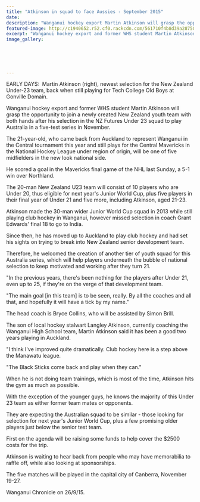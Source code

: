 ```yaml
---
title: "Atkinson in squad to face Aussies - September 2015"
date: 
description: "Wanganui hockey export Martin Atkinson will grasp the opportunity to join a newly created New Zealand youth team with both hands after his selection in the NZ Futures Under 23 squad to play Australia"
featured-image: http://c1940652.r52.cf0.rackcdn.com/561710f4b8d39a28750005f0/Martin-Atkinson-ex-hockey-26.9.15.jpg
excerpt: "Wanganui hockey export and former WHS student Martin Atkinson will grasp the opportunity to join a newly created New Zealand youth team with both hands after his selection in the NZ Futures Under 23 squad to play Australia in a five-test series in November."
image_gallery:
    
    
    
    
    
---
```


<p><span>EARLY DAYS: &nbsp;Martin Atkinson (right), newest selection for the New Zealand Under-23 team, back when still playing for Tech College Old Boys at Gonville Domain.</span></p>
<p>Wanganui hockey export and former WHS student Martin Atkinson will grasp the opportunity to join a newly created New Zealand youth team with both hands after his selection in the NZ Futures Under 23 squad to play Australia in a five-test series in November.</p>
<p>The 21-year-old, who came back from Auckland to represent Wanganui in the Central tournament this year and still plays for the Central Mavericks in the National Hockey League under region of origin, will be one of five midfielders in the new look national side.</p>
<p>He scored a goal in the Mavericks final game of the NHL last Sunday, a 5-1 win over Northland.</p>
<p>The 20-man New Zealand U23 team will consist of 10 players who are Under 20, thus eligible for next year's Junior World Cup, plus five players in their final year of Under 21 and five more, including Atkinson, aged 21-23.</p>
<p>Atkinson made the 30-man wider Junior World Cup squad in 2013 while still playing club hockey in Wanganui, however missed selection in coach Grant Edwards' final 18 to go to India.</p>
<p>Since then, he has moved up to Auckland to play club hockey and had set his sights on trying to break into New Zealand senior development team.</p>
<p>Therefore, he welcomed the creation of another tier of youth squad for this Australia series, which will help players underneath the bubble of national selection to keep motivated and working after they turn 21.</p>
<p>"In the previous years, there's been nothing for the players after Under 21, even up to 25, if they're on the verge of that development team.</p>
<p>"The main goal [in this team] is to be seen, really. By all the coaches and all that, and hopefully it will have a tick by my name."</p>
<p>The head coach is Bryce Collins, who will be assisted by Simon Brill.</p>
<p>The son of local hockey stalwart Langley Atkinson, currently coaching the Wanganui High School team, Martin Atkinson said it has been a good two years playing in Auckland.</p>
<p>"I think I've improved quite dramatically. Club hockey here is a step above the Manawatu league.</p>
<p>"The Black Sticks come back and play when they can."</p>
<p>When he is not doing team trainings, which is most of the time, Atkinson hits the gym as much as possible.</p>
<p>With the exception of the younger guys, he knows the majority of this Under 23 team as either former team mates or opponents.</p>
<p>They are expecting the Australian squad to be similar - those looking for selection for next year's Junior World Cup, plus a few promising older players just below the senior test team.</p>
<p>First on the agenda will be raising some funds to help cover the $2500 costs for the trip.</p>
<p>Atkinson is waiting to hear back from people who may have memorabilia to raffle off, while also looking at sponsorships.</p>
<p>The five matches will be played in the capital city of Canberra, November 19-27.</p>
<p>Wanganui Chronicle on 26/9/15.</p>

